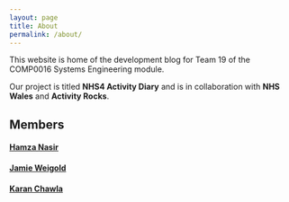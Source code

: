 ```yaml
---
layout: page
title: About
permalink: /about/
---
```


This website is home of the development blog for Team 19 of the COMP0016 Systems Engineering module.

Our project is titled **NHS4 Activity Diary** and is in collaboration with **NHS Wales** and **Activity Rocks**.

## Members

#### [Hamza Nasir](mailto:hamza.nasir@ucl.ac.uk)

#### [Jamie Weigold](mailto:jamie.weigold.19@ucl.ac.uk)

#### [Karan Chawla](https://www.karanchawla.me)